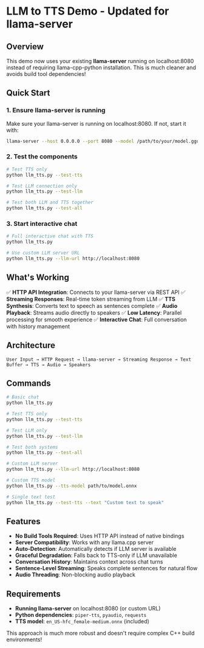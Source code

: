 # LLM to TTS Demo - Updated for llama-server

## Overview

This demo now uses your existing **llama-server** running on localhost:8080 instead of requiring llama-cpp-python installation. This is much cleaner and avoids build tool dependencies!

## Quick Start

### 1. Ensure llama-server is running
Make sure your llama-server is running on localhost:8080. If not, start it with:
```bash
llama-server --host 0.0.0.0 --port 8080 --model /path/to/your/model.gguf
```

### 2. Test the components

```bash
# Test TTS only
python llm_tts.py --test-tts

# Test LLM connection only
python llm_tts.py --test-llm

# Test both LLM and TTS together
python llm_tts.py --test-all
```

### 3. Start interactive chat
```bash
# Full interactive chat with TTS
python llm_tts.py

# Use custom LLM server URL
python llm_tts.py --llm-url http://localhost:8080
```

## What's Working

✅ **HTTP API Integration**: Connects to your llama-server via REST API
✅ **Streaming Responses**: Real-time token streaming from LLM
✅ **TTS Synthesis**: Converts text to speech as sentences complete
✅ **Audio Playback**: Streams audio directly to speakers
✅ **Low Latency**: Parallel processing for smooth experience
✅ **Interactive Chat**: Full conversation with history management

## Architecture

```
User Input → HTTP Request → llama-server → Streaming Response → Text Buffer → TTS → Audio → Speakers
```

## Commands

```bash
# Basic chat
python llm_tts.py

# Test TTS only
python llm_tts.py --test-tts

# Test LLM only  
python llm_tts.py --test-llm

# Test both systems
python llm_tts.py --test-all

# Custom LLM server
python llm_tts.py --llm-url http://localhost:8080

# Custom TTS model
python llm_tts.py --tts-model path/to/model.onnx

# Single text test
python llm_tts.py --test-tts --text "Custom text to speak"
```

## Features

- **No Build Tools Required**: Uses HTTP API instead of native bindings
- **Server Compatibility**: Works with any llama.cpp server
- **Auto-Detection**: Automatically detects if LLM server is available
- **Graceful Degradation**: Falls back to TTS-only if LLM unavailable
- **Conversation History**: Maintains context across chat turns
- **Sentence-Level Streaming**: Speaks complete sentences for natural flow
- **Audio Threading**: Non-blocking audio playback

## Requirements

- **Running llama-server** on localhost:8080 (or custom URL)
- **Python dependencies**: `piper-tts`, `pyaudio`, `requests`
- **TTS model**: `en_US-hfc_female-medium.onnx` (included)

This approach is much more robust and doesn't require complex C++ build environments!

